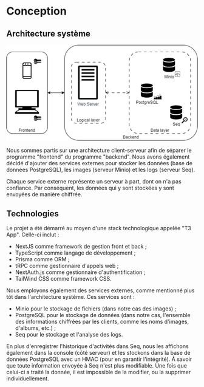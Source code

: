 
# Conception

## Architecture système

![Diagramme de l'architecture système](./assets/system_architecture.png)

Nous sommes partis sur une architecture client-serveur afin de séparer le programme "frontend" du programme "backend".
Nous avons également décidé d'ajouter des services externes pour stocker les données (base de données PostgreSQL), les
images (serveur Minio) et les logs (serveur Seq).

Chaque service externe représente un serveur à part, dont on n'a pas confiance. Par conséquent, les données qui y sont
stockées y sont envoyées de manière chiffrée.

## Technologies

Le projet a été démarré au moyen d'une stack technologique appelée "T3 App". Celle-ci inclut :

- NextJS comme framework de gestion front et back ;
- TypeScript comme langage de développement ;
- Prisma comme ORM ;
- tRPC comme gestionnaire d'appels web ;
- NextAuth.js comme gestionnaire d'authentification ;
- TailWind CSS comme framework CSS.

Nous employons également des services externes, comme mentionné plus tôt dans l'architecture système. Ces services
sont :

- Minio pour le stockage de fichiers (dans notre cas des images) ;
- PostgreSQL pour le stockage de données (dans notre cas, l'ensemble des informations chiffrées par les clients, comme
  les noms d'images, d'albums, etc.) ;
- Seq pour le stockage et l'analyse des logs.

En plus d'enregistrer l'historique d'activités dans Seq, nous les affichons également dans la console (côté serveur) et
les stockons dans la base de données PostgreSQL avec un HMAC (pour en garantir l'intégrité).
À savoir que toute information envoyée à Seq n'est plus modifiable. Une fois que celui-ci a traité la donnée, il est
impossible de la modifier, ou la supprimer individuellement.
